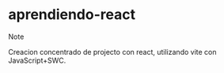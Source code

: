 # aprendiendo-react
>[!Note]
>Creacion concentrado de projecto con react, utilizando vite con JavaScript+SWC.
